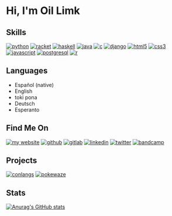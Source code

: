 # Hi, I'm Oil Limk

## Skills

<a href="#" title="python">
  <img alt="python" src="https://img.shields.io/badge/Python-14354C?style=for-the-badge&logo=python&logoColor=white"></a>
<a href="#" title="racket">
  <img alt="racket" src="https://img.shields.io/badge/Racket-A0171A?style=for-the-badge&logo=racket&logoColor=white"></a>
<a href="#" title="haskell">
  <img alt="haskell" src="https://img.shields.io/badge/Haskell-43385F?style=for-the-badge&logo=haskell&logoColor=white"></a>
<a href="#" title="java">
  <img alt="java" src="https://img.shields.io/badge/Java-ED8B00?style=for-the-badge&logo=openjdk&logoColor=white"></a>
<a href="#" title="c">
  <img alt="c" src="https://img.shields.io/badge/C-00599C?style=for-the-badge&logo=c&logoColor=white"></a>
<a href="#" title="django">
  <img alt="django" src="https://img.shields.io/badge/Django-092E20?style=for-the-badge&logo=django&logoColor=white"></a>
<a href="#" title="html5">
  <img alt="html5" src="https://img.shields.io/badge/HTML5-E34F26?style=for-the-badge&logo=html5&logoColor=white"></a>
<a href="#" title="css3">
  <img alt="css3" src="https://img.shields.io/badge/CSS3-1572B6?style=for-the-badge&logo=css3&logoColor=white"></a>
<a href="#" title="javascript">
  <img alt="javascript" src="https://img.shields.io/badge/JavaScript-F7DF1E?style=for-the-badge&logo=javascript&logoColor=black"></a>
<a href="#" title="postgresql">
  <img alt="postgresql" src="https://img.shields.io/badge/PostgreSQL-316192?style=for-the-badge&logo=postgresql&logoColor=white"></a>
<a href="#" title="r">
  <img alt="r" src="https://img.shields.io/badge/R-276DC3?style=for-the-badge&logo=r&logoColor=white"></a>

## Languages

 - Español (native)
 - English
 - toki pona
 - Deutsch
 - Esperanto
<!---
 - Русская
 - 日本語
-->

## Find Me On

<a href="https://oil-limk.github.io/Oil-Limk/" title="my website">
  <img alt="my website" src="https://img.shields.io/badge/My_Website-F00090?style=for-the-badge"></a>
<a href="https://github.com/Oil-Limk" title="github">
  <img alt="github" src="https://img.shields.io/badge/GitHub-100000?style=for-the-badge&logo=github&logoColor=white"></a>
<a href="https://gitlab.com/Oil-Limk" title="gitlab">
  <img alt="gitlab" src="https://img.shields.io/badge/GitLab-330F63?style=for-the-badge&logo=gitlab&logoColor=white"></a>
<a href="https://www.linkedin.com/in/oil-limk/" title="linkedin">
  <img alt="linkedin" src="https://img.shields.io/badge/LinkedIn-0077B5?style=for-the-badge&logo=linkedin&logoColor=white"></a>
<a href="https://twitter.com/OilLimk" title="twitter">
  <img alt="twitter" src="https://img.shields.io/badge/Twitter-1DA1F2?style=for-the-badge&logo=twitter&logoColor=white"></a>
<a href="https://oillimk.bandcamp.com/" title="bandcamp">
  <img alt="bandcamp" src="https://img.shields.io/badge/Bandcamp-1DA0C3?style=for-the-badge&logo=bandcamp&logoColor=white"></a>

## Projects

<a href="https://github.com/Oil-Limk/Conlangs/" title="Conlangs">
  <img alt="conlangs" src="https://img.shields.io/badge/Conlangs-100000?style=for-the-badge&logo=github&logoColor=white"></a>
<a href="https://github.com/Oil-Limk/PokeWaze/" title="PokeWaze">
  <img alt="pokewaze" src="https://img.shields.io/badge/PokeWaze-100000?style=for-the-badge&logo=github&logoColor=white"></a>
<!---
<a href="https://github.com/Oil-Limk/DiaboloSimulator" title="diabolo simulator">
  <img alt="diabolo simulator" src="https://img.shields.io/badge/Diabolo_Simulator-100000?style=for-the-badge&logo=github&logoColor=white"></a>
<a href="https://github.com/Oil-Limk/MusicBox" title="music box">
  <img alt="music box" src="https://img.shields.io/badge/Music_Box-100000?style=for-the-badge&logo=github&logoColor=white"></a>
-->

## Stats
[![Anurag's GitHub stats](https://github-readme-stats.vercel.app/api?username=oil-limk&show_icons=true&theme=gruvbox)](https://github.com/anuraghazra/github-readme-stats)
